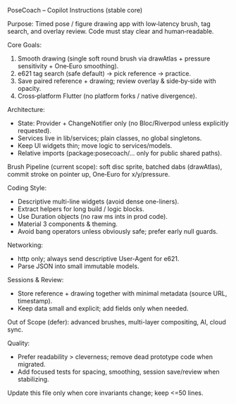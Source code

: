 PoseCoach – Copilot Instructions (stable core)

Purpose: Timed pose / figure drawing app with low‑latency brush, tag search, and overlay review. Code must stay clear and human‑readable.

Core Goals:
1. Smooth drawing (single soft round brush via drawAtlas + pressure sensitivity + One‑Euro smoothing).
2. e621 tag search (safe default) → pick reference → practice.
3. Save paired reference + drawing; review overlay & side‑by‑side with opacity.
4. Cross‑platform Flutter (no platform forks / native divergence).

Architecture:
- State: Provider + ChangeNotifier only (no Bloc/Riverpod unless explicitly requested).
- Services live in lib/services; plain classes, no global singletons.
- Keep UI widgets thin; move logic to services/models.
- Relative imports (package:posecoach/... only for public shared paths).

Brush Pipeline (current scope): soft disc sprite, batched dabs (drawAtlas), commit stroke on pointer up, One‑Euro for x/y/pressure.

Coding Style:
- Descriptive multi-line widgets (avoid dense one-liners).
- Extract helpers for long build / logic blocks.
- Use Duration objects (no raw ms ints in prod code).
- Material 3 components & theming.
- Avoid bang operators unless obviously safe; prefer early null guards.

Networking:
- http only; always send descriptive User-Agent for e621.
- Parse JSON into small immutable models.

Sessions & Review:
- Store reference + drawing together with minimal metadata (source URL, timestamp).
- Keep data small and explicit; add fields only when needed.

Out of Scope (defer): advanced brushes, multi-layer compositing, AI, cloud sync.

Quality:
- Prefer readability > cleverness; remove dead prototype code when migrated.
- Add focused tests for spacing, smoothing, session save/review when stabilizing.

Update this file only when core invariants change; keep <=50 lines.
